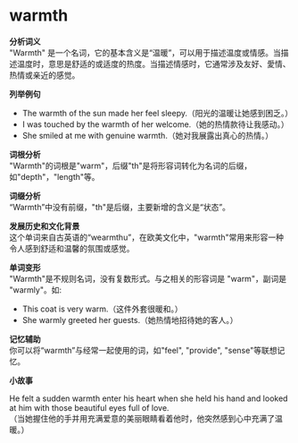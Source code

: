 # warmth

**分析词义**  
"Warmth" 是一个名词，它的基本含义是“温暖”，可以用于描述温度或情感。当描述温度时，意思是舒适的或适度的热度。当描述情感时，它通常涉及友好、愛情、热情或亲近的感觉。

  

**列举例句**

  

*   The warmth of the sun made her feel sleepy.（阳光的温暖让她感到困乏。）
*   I was touched by the warmth of her welcome.（她的热情款待让我感动。）
*   She smiled at me with genuine warmth.（她对我展露出真心的热情。）

  

**词根分析**  
"Warmth"的词根是"warm"，后缀"th"是将形容词转化为名词的后缀，如"depth"，"length"等。

  

**词缀分析**  
“Warmth”中没有前缀，"th"是后缀，主要新增的含义是“状态”。

  

**发展历史和文化背景**  
这个单词来自古英语的“wearmthu”，在欧美文化中，"warmth"常用来形容一种令人感到舒适和温馨的氛围或感觉。

  

**单词变形**  
"Warmth"是不规则名词，没有复数形式。与之相关的形容词是 "warm"，副词是 "warmly"。如:

  

*   This coat is very warm.（这件外套很暖和。）
*   She warmly greeted her guests.（她热情地招待她的客人。）

  

**记忆辅助**  
你可以将“warmth”与经常一起使用的词，如"feel", "provide", "sense"等联想记忆。

  

**小故事**

  

He felt a sudden warmth enter his heart when she held his hand and looked at him with those beautiful eyes full of love.  
（当她握住他的手并用充满爱意的美丽眼睛看着他时，他突然感到心中充满了温暖。）
